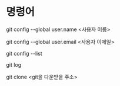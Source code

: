 # 명령어

git config --global user.name <사용자 이름>

git config --global user.email <사용자 이메일>

git config --list

git log

git clone <git을 다운받을 주소>
